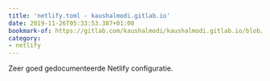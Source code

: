 ```yaml
---
title: 'netlify.toml - kaushalmodi.gitlab.io'
date: 2019-11-26T05:33:53.387+01:00
bookmark-of: https://gitlab.com/kaushalmodi/kaushalmodi.gitlab.io/blob/master/netlify.toml
category:
- netlify
---
```

Zeer goed gedocumenteerde Netlify configuratie.
